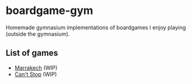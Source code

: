 # boardgame-gym
Homemade gymnasium implementations of boardgames I enjoy playing (outside the gymnasium).

## List of games 
- [Marrakech](https://boardgamegeek.com/boardgame/29223/marrakech) (WIP)
- [Can't Stop](https://boardgamegeek.com/boardgame/41/cant-stop) (WIP)